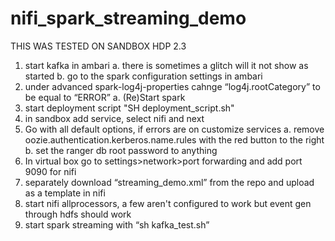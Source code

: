 # nifi_spark_streaming_demo

THIS WAS TESTED ON SANDBOX HDP 2.3

1. start kafka in ambari
	a. there is sometimes a glitch will it not show as started
	b. go to the spark configuration settings in ambari
2. under advanced spark-log4j-properties cahnge “log4j.rootCategory” to be equal to “ERROR”
	a. (Re)Start spark
3. start deployment script "SH deployment_script.sh"
4. in sandbox add service, select nifi and next
5. Go with all default options, if errors are on customize services
	a. remove oozie.authentication.kerberos.name.rules with the red button to the right
	b. set the ranger db root password to anything
6. In virtual box go to settings>network>port forwarding and add port 9090 for nifi
7. separately download “streaming_demo.xml” from the repo and upload as a template in nifi
8. start nifi allprocessors, a few aren't configured to work but event gen through hdfs should work
9. start spark streaming with “sh kafka_test.sh”
